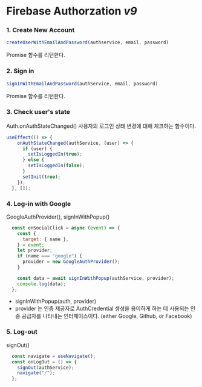 # Firebase Authorzation *v9*

### 1. Create New Account
```javascript
createUserWithEmailAndPassword(authservice, email, password)
```
Promise 함수를 리턴한다. 


### 2. Sign in 
```javascript
signInWithEmailAndPassword(authService, email, password) 
```
Promise 함수를 리턴한다.

### 3. Check user's state
Auth.onAuthStateChanged()
사용자의 로그인 상태 변경에 대해 체크하는 함수이다.
```javascript
useEffect(() => {
    onAuthStateChanged(authService, (user) => {
      if (user) {
        setIsLoggedIn(true);
      } else {
        setIsLoggedIn(false);
      }
      setInit(true);
    });
  }, []);
```

### 4. Log-in with Google
GoogleAuthProvider(), signInWithPopup()
```javascript
  const onSocialClick = async (event) => {
    const {
      target: { name },
    } = event;
    let provider;
    if (name === "google") {
      provider = new GoogleAuthProvider();
    }

    const data = await signInWithPopup(authService, provider);
    console.log(data);
  };
```
- signInWithPopup(auth, provider)
- provider 는 인증 제공자로 AuthCredential 생성을 용이하게 하는 데 사용되는 인증 공급자를 나타내는 인터페이스이다. (either Google, Github, or Facebook)

### 5. Log-out
signOut()
```javascript
  const navigate = useNavigate();
  const onLogOut = () => {
    signOut(authService);
    navigate("/");
  };

```
